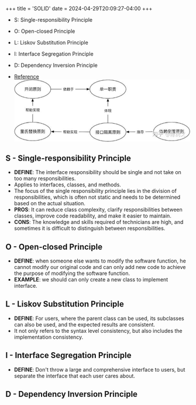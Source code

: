 +++
title = 'SOLID'
date = 2024-04-29T20:09:27-04:00
+++

- S: Single-responsibility Principle
- O: Open-closed Principle
- L: Liskov Substitution Principle
- I: Interface Segregation Principle
- D: Dependency Inversion Principle

- [Reference](https://zhuanlan.zhihu.com/p/350291336)
![images](images-solid/solid.jpg)

## S -  Single-responsibility Principle
- **DEFINE**: The interface responsibility should be single and not take on too many responsibilities.
- Applies to interfaces, classes, and methods.
- The focus of the single responsibility principle lies in the division of responsibilities, which is often not static and needs to be determined based on the actual situation.
- **PROS**: It can reduce class complexity, clarify responsibilities between classes, improve code readability, and make it easier to maintain.
- **CONS**: The knowledge and skills required of technicians are high, and sometimes it is difficult to distinguish between responsibilities.

## O - Open-closed Principle
- **DEFINE**: when someone else wants to modify the software function, he cannot modify our original code and can only add new code to achieve the purpose of modifying the software function.
- **EXAMPLE**: we should can only create a new class to implement interface.

## L - Liskov Substitution Principle
- **DEFINE**: For users, where the parent class can be used, its subclasses can also be used, and the expected results are consistent.
- It not only refers to the syntax level consistency, but also includes the implementation consistency.

## I - Interface Segregation Principle
- **DEFINE**: Don't throw a large and comprehensive interface to users, but separate the interface that each user cares about.

## D - Dependency Inversion Principle

